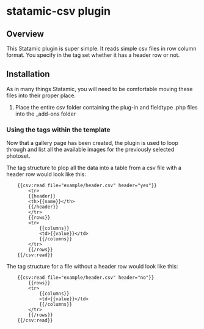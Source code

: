 # statamic-csv plugin



## Overview

This Statamic plugin is super simple. It reads simple csv files in row column format. You specify in the tag set whether it has a header row or not.


## Installation

As in many things Statamic, you will need to be comfortable moving these files into their proper place.

1. Place the entire csv folder containing the plug-in and fieldtype .php files into the _add-ons folder



### Using the tags within the template

Now that a gallery page has been created, the plugin is used to loop through and list all the available images for the previously selected photoset.

The tag structure to plop all the data into a table from a csv file with a header row would look like this:

```
    {{csv:read file="example/header.csv" header="yes"}}	
		<tr>
		{{header}}
		<th>{{name}}</th>
		{{/header}}
		</tr>		
		{{rows}}
		<tr>
			{{columns}}
			<td>{{value}}</td>
			{{/columns}}
		</tr>		 
		{{/rows}}	
	{{/csv:read}}
```

The tag structure for a file without a header row would look like this:

```
    {{csv:read file="example/header.csv" header="no"}}		
		{{rows}}
		<tr>
			{{columns}}
			<td>{{value}}</td>
			{{/columns}}
		</tr>		 
		{{/rows}}	
	{{/csv:read}}
```
